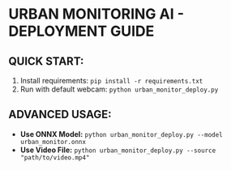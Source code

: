 
# URBAN MONITORING AI - DEPLOYMENT GUIDE

## QUICK START:
1.  Install requirements: `pip install -r requirements.txt`
2.  Run with default webcam: `python urban_monitor_deploy.py`

## ADVANCED USAGE:
-   **Use ONNX Model:** `python urban_monitor_deploy.py --model urban_monitor.onnx`
-   **Use Video File:** `python urban_monitor_deploy.py --source "path/to/video.mp4"`
